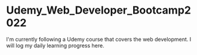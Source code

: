 # Udemy_Web_Developer_Bootcamp2022
I'm currently following a Udemy course that covers the web development. I will log my daily learning progress here.
